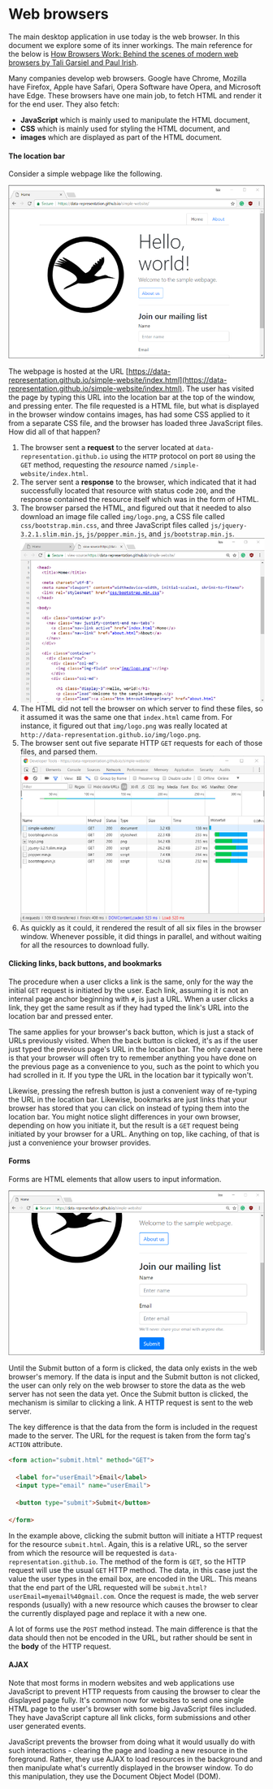 # Web browsers
The main desktop application in use today is the web browser.
In this document we explore some of its inner workings.
The main reference for the below is [How Browsers Work: Behind the scenes of modern web browsers by Tali Garsiel and Paul Irish](https://www.html5rocks.com/en/tutorials/internals/howbrowserswork/).

Many companies develop web browsers.
Google have Chrome, Mozilla have Firefox, Apple have Safari, Opera Software have Opera, and Microsoft have Edge.
These browsers have one main job, to fetch HTML and render it for the end user.
They also fetch:

- **JavaScript** which is mainly used to manipulate the HTML document,
- **CSS** which is mainly used for styling the HTML document, and
- **images** which are displayed as part of the HTML document.

#### The location bar

Consider a simple webpage like the following.

![A simple webpage](../images/simple-webpage.png)

The webpage is hosted at the URL [https://data-representation.github.io/simple-website/index.html](https://data-representation.github.io/simple-website/index.html).
The user has visited the page by typing this URL into the location bar at the top of the window, and pressing enter.
The file requested is a HTML file, but what is displayed in the browser window contains images, has had some CSS applied to it from a separate CSS file, and the browser has loaded three JavaScript files.
How did all of that happen?

1. The browser sent a **request** to the server located at `data-representation.github.io` using the `HTTP` protocol on port `80` using the `GET` method, requesting the *resource* named `/simple-website/index.html`.
2. The server sent a **response** to the browser, which indicated that it had successfully located that resource with status code `200`, and the response contained the resource itself which was in the form of HTML.
3. The browser parsed the HTML, and figured out that it needed to also download an image file called `img/logo.png`, a CSS file called `css/bootstrap.min.css`, and three JavaScript files called `js/jquery-3.2.1.slim.min.js`, `js/popper.min.js`, and `js/bootstrap.min.js`.
  ![Simple webpage source](../images/simple-webpage-source.png)
4. The HTML did not tell the browser on which server to find these files, so it assumed it was the same one that `index.html` came from. For instance, it figured out that `img/logo.png` was really located at `http://data-representation.github.io/img/logo.png`.
5. The browser sent out five separate HTTP `GET` requests for each of those files, and parsed them.
  ![Chrome loading page](../images/simple-webpage-network-chrome.png)
6. As quickly as it could, it rendered the result of all six files in the browser window. Whenever possible, it did things in parallel, and without waiting for all the resources to download fully.

#### Clicking links, back buttons, and bookmarks
The procedure when a user clicks a link is the same, only for the way the initial `GET` request is initiated by the user.
Each link, assuming it is not an internal page anchor beginning with `#`, is just a URL.
When a user clicks a link, they get the same result as if they had typed the link's URL into the location bar and pressed enter.

The same applies for your browser's back button, which is just a stack of URLs previously visited.
When the back button is clicked, it's as if the user just typed the previous page's URL in the location bar.
The only caveat here is that your browser will often try to remember anything you have done on the previous page as a convenience to you, such as the point to which you had scrolled in it.
If you type the URL in the location bar it typically won't.

Likewise, pressing the refresh button is just a convenient way of re-typing the URL in the location bar. 
Likewise, bookmarks are just links that your browser has stored that you can click on instead of typing them into the location bar.
You might notice slight differences in your own browser, depending on how you initiate it, but the result is a `GET` request being initiated by your browser for a URL.
Anything on top, like caching, of that is just a convenience your browser provides.

#### Forms
Forms are HTML elements that allow users to input information.

![A simple form](../images/simple-webpage-form.png)

Until the Submit button of a form is clicked, the data only exists in the web browser's memory.
If the data is input and the Submit button is not clicked, the user can only rely on the web browser to store the data as the web server has not seen the data yet.
Once the Submit button is clicked, the mechanism is similar to clicking a link.
A HTTP request is sent to the web server.

The key difference is that the data from the form is included in the request made to the server.
The URL for the request is taken from the form tag's `ACTION` attribute.


```html
<form action="submit.html" method="GET">
  
  <label for="userEmail">Email</label>
  <input type="email" name="userEmail">
 
  <button type="submit">Submit</button>

</form>
```

In the example above, clicking the submit button will initiate a HTTP request for the resource `submit.html`.
Again, this is a relative URL, so the server from which the resource will be requested is `data-representation.github.io`.
The method of the form is `GET`, so the HTTP request will use the usual `GET` HTTP method.
The data, in this case just the value the user types in the email box, are encoded in the URL.
This means that the end part of the URL requested will be `submit.html?userEmail=myemail%40gmail.com`.
Once the request is made, the web server responds (usually) with a new resource which causes the browser to clear the currently displayed page and replace it with a new one.


A lot of forms use the `POST` method instead.
The main difference is that the data should then not be encoded in the URL, but rather should be sent in the **body** of the HTTP request.


#### AJAX

Note that most forms in modern websites and web applications use JavaScript to prevent HTTP requests from causing the browser to clear the displayed page fully.
It's common now for websites to send one single HTML page to the user's browser with some big JavaScript files included.
They have JavaScript capture all link clicks, form submissions and other user generated events.

JavaScript prevents the browser from doing what it would usually do with such interactions - clearing the page and loading a new resource in the foreground.
Rather, they use AJAX to load resources in the background and then manipulate what's currently displayed in the browser window.
To do this manipulation, they use the Document Object Model (DOM).